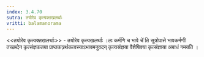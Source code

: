 ```yaml
---
index: 3.4.70
sutra: तयोरेव कृत्यक्तखलर्थाः
vritti: balamanorama
---
```


<<तयोरेव कृत्यक्तखलर्थाः>> - तयोरेव कृत्यखलर्थाः ।लः कर्मणि च भावे चे॑ ति सूत्रोपात्ते भावकर्मणी तच्छब्देन कृत्संज्ञकतया प्राप्तकत्र्रर्थकत्वस्याऽभावमनुवदन् कृत्यसंज्ञया वैशेषिक्या कृत्संज्ञाया अबाधं गमयति । 